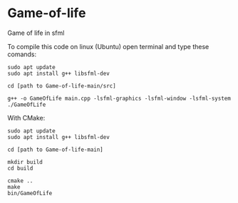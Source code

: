 # Game-of-life
Game of life in sfml

To compile this code on linux (Ubuntu) open terminal and type these comands:
```
sudo apt update
sudo apt install g++ libsfml-dev

cd [path to Game-of-life-main/src]

g++ -o GameOfLife main.cpp -lsfml-graphics -lsfml-window -lsfml-system
./GameOfLife
```
With CMake:
```
sudo apt update
sudo apt install g++ libsfml-dev

cd [path to Game-of-life-main]

mkdir build
cd build

cmake ..
make
bin/GameOfLife 
```
